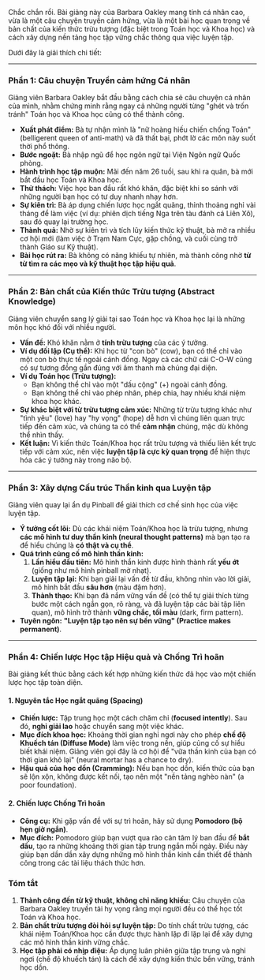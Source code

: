 Chắc chắn rồi. Bài giảng này của Barbara Oakley mang tính cá nhân cao, vừa là một câu chuyện truyền cảm hứng, vừa là một bài học quan trọng về bản chất của kiến thức trừu tượng (đặc biệt trong Toán học và Khoa học) và cách xây dựng nền tảng học tập vững chắc thông qua việc luyện tập.

Dưới đây là giải thích chi tiết:

---

### Phần 1: Câu chuyện Truyền cảm hứng Cá nhân

Giảng viên Barbara Oakley bắt đầu bằng cách chia sẻ câu chuyện cá nhân của mình, nhằm chứng minh rằng ngay cả những người từng "ghét và trốn tránh" Toán học và Khoa học cũng có thể thành công.

*   **Xuất phát điểm:** Bà tự nhận mình là "nữ hoàng hiếu chiến chống Toán" (belligerent queen of anti-math) và đã thất bại, phớt lờ các môn này suốt thời phổ thông.
*   **Bước ngoặt:** Bà nhập ngũ để học ngôn ngữ tại Viện Ngôn ngữ Quốc phòng.
*   **Hành trình học tập muộn:** Mãi đến năm 26 tuổi, sau khi ra quân, bà mới bắt đầu học Toán và Khoa học.
*   **Thử thách:** Việc học ban đầu rất khó khăn, đặc biệt khi so sánh với những người bạn học có tư duy nhanh nhạy hơn.
*   **Sự kiên trì:** Bà áp dụng chiến lược học ngắt quãng, thỉnh thoảng nghỉ vài tháng để làm việc (ví dụ: phiên dịch tiếng Nga trên tàu đánh cá Liên Xô), sau đó quay lại trường học.
*   **Thành quả:** Nhờ sự kiên trì và tích lũy kiến thức kỹ thuật, bà mở ra nhiều cơ hội mới (làm việc ở Trạm Nam Cực, gặp chồng, và cuối cùng trở thành Giáo sư Kỹ thuật).
*   **Bài học rút ra:** Bà không có năng khiếu tự nhiên, mà thành công nhờ **từ từ tìm ra các mẹo và kỹ thuật học tập hiệu quả**.

---

### Phần 2: Bản chất của Kiến thức Trừu tượng (Abstract Knowledge)

Giảng viên chuyển sang lý giải tại sao Toán học và Khoa học lại là những môn học khó đối với nhiều người.

*   **Vấn đề:** Khó khăn nằm ở **tính trừu tượng** của các ý tưởng.
*   **Ví dụ đối lập (Cụ thể):** Khi học từ "con bò" (cow), bạn có thể chỉ vào một con bò thực tế ngoài cánh đồng. Ngay cả các chữ cái C-O-W cũng có sự tương đồng gần đúng với âm thanh mà chúng đại diện.
*   **Ví dụ Toán học (Trừu tượng):**
    *   Bạn không thể chỉ vào một "dấu cộng" (+) ngoài cánh đồng.
    *   Bạn không thể chỉ vào phép nhân, phép chia, hay nhiều khái niệm khoa học khác.
*   **Sự khác biệt với từ trừu tượng cảm xúc:** Những từ trừu tượng khác như "tình yêu" (love) hay "hy vọng" (hope) dễ hơn vì chúng liên quan trực tiếp đến cảm xúc, và chúng ta có thể **cảm nhận** chúng, mặc dù không thể nhìn thấy.
*   **Kết luận:** Vì kiến thức Toán/Khoa học rất trừu tượng và thiếu liên kết trực tiếp với cảm xúc, nên việc **luyện tập là cực kỳ quan trọng** để hiện thực hóa các ý tưởng này trong não bộ.

---

### Phần 3: Xây dựng Cấu trúc Thần kinh qua Luyện tập

Giảng viên quay lại ẩn dụ Pinball để giải thích cơ chế sinh học của việc luyện tập.

*   **Ý tưởng cốt lõi:** Dù các khái niệm Toán/Khoa học là trừu tượng, nhưng **các mô hình tư duy thần kinh (neural thought patterns)** mà bạn tạo ra để hiểu chúng là **có thật và cụ thể**.
*   **Quá trình củng cố mô hình thần kinh:**
    1.  **Lần hiểu đầu tiên:** Mô hình thần kinh được hình thành rất **yếu ớt** (giống như mô hình pinball mờ nhạt).
    2.  **Luyện tập lại:** Khi bạn giải lại vấn đề từ đầu, không nhìn vào lời giải, mô hình bắt đầu **sâu hơn** (màu đậm hơn).
    3.  **Thành thạo:** Khi bạn đã nắm vững vấn đề (có thể tự giải thích từng bước một cách ngắn gọn, rõ ràng, và đã luyện tập các bài tập liên quan), mô hình trở thành **vững chắc, tối màu** (dark, firm pattern).
*   **Tuyên ngôn:** **"Luyện tập tạo nên sự bền vững" (Practice makes permanent)**.

---

### Phần 4: Chiến lược Học tập Hiệu quả và Chống Trì hoãn

Bài giảng kết thúc bằng cách kết hợp những kiến thức đã học vào một chiến lược học tập toàn diện.

#### 1. Nguyên tắc Học ngắt quãng (Spacing)

*   **Chiến lược:** Tập trung học một cách chăm chỉ (**focused intently**). Sau đó, **nghỉ giải lao** hoặc chuyển sang một việc khác.
*   **Mục đích khoa học:** Khoảng thời gian nghỉ ngơi này cho phép **chế độ Khuếch tán (Diffuse Mode)** làm việc trong nền, giúp củng cố sự hiểu biết khái niệm. Giảng viên gọi đây là cơ hội để "vữa thần kinh của bạn có thời gian khô lại" (neural mortar has a chance to dry).
*   **Hậu quả của học dồn (Cramming):** Nếu bạn học dồn, kiến thức của bạn sẽ lộn xộn, không được kết nối, tạo nên một "nền tảng nghèo nàn" (a poor foundation).

#### 2. Chiến lược Chống Trì hoãn

*   **Công cụ:** Khi gặp vấn đề với sự trì hoãn, hãy sử dụng **Pomodoro (bộ hẹn giờ ngắn)**.
*   **Mục đích:** Pomodoro giúp bạn vượt qua rào cản tâm lý ban đầu để **bắt đầu**, tạo ra những khoảng thời gian tập trung ngắn mỗi ngày. Điều này giúp bạn dần dần xây dựng những mô hình thần kinh cần thiết để thành công trong các tài liệu thách thức hơn.

### Tóm tắt

1.  **Thành công đến từ kỹ thuật, không chỉ năng khiếu:** Câu chuyện của Barbara Oakley truyền tải hy vọng rằng mọi người đều có thể học tốt Toán và Khoa học.
2.  **Bản chất trừu tượng đòi hỏi sự luyện tập:** Do tính chất trừu tượng, các khái niệm Toán/Khoa học cần được thực hành lặp đi lặp lại để xây dựng các mô hình thần kinh vững chắc.
3.  **Học tập phải có nhịp điệu:** Áp dụng luân phiên giữa tập trung và nghỉ ngơi (chế độ khuếch tán) là cách để xây dựng kiến thức bền vững, tránh học dồn.